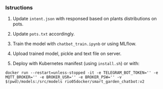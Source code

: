 ### Istructions

1. Update `intent.json` with responsed based on plants distributions on pots.

2. Update `pots.txt` accordingly.

3. Train the model with `chatbot_train.ipynb` or using MLflow. 

4. Upload trained model, pickle and text file on server.

5. Deploy with Kubernetes manifest (using `install.sh`) or with:

```console
docker run --restart=unless-stopped -it -e TELEGRAM_BOT_TOKEN='' -e MQTT_BROKER='' -e BROKER_USR='' -e BROKER_PSW='' -v $(pwd)/models:/src/models rio05docker/smart_garden_chatbot:v2
```